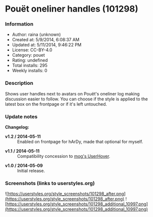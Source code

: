 # Pouët oneliner handles (101298)

### Information
- Author: raina (unknown)
- Created at: 5/9/2014, 6:08:37 AM
- Updated at: 5/11/2014, 9:46:22 PM
- License: CC-BY-4.0
- Category: pouet
- Rating: undefined
- Total installs: 295
- Weekly installs: 0


### Description
Shows user handles next to avatars on Pouët's oneliner log making discussion easier to follow. You can choose if the style is applied to the latest box on the frontpage or if it's left untouched.

### Update notes
<b>Changelog:</b>

<dl><dt><b>v1.2 / 2014-05-11</b></dt>
<dd>Enabled on frontpage for hArDy, made that optional for myself.</dd>
</dl>

<dl><dt><b>v1.1 / 2014-05-11</b></dt>
<dd>Compatibility concession to <a href="https://github.com/mog/Pouet-Enhancement-Suite/blob/master/userhover.user.js">mog's UserHover</a>.</dd>
</dl>

<dl><dt><b>v1.0 / 2014-05-09</b></dt>
<dd>Initial release.</dd>
</dl>

### Screenshots (links to userstyles.org)
![https://userstyles.org/style_screenshots/101298_after.png](https://userstyles.org/style_screenshots/101298_after.png)
![https://userstyles.org/style_screenshots/101298_additional_10997.png](https://userstyles.org/style_screenshots/101298_additional_10997.png)

